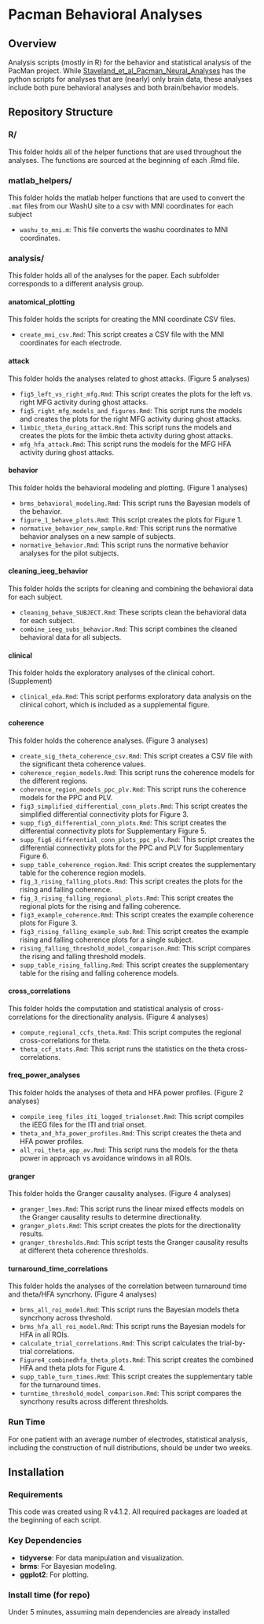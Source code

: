 # Pacman Behavioral Analyses

## Overview

Analysis scripts (mostly in R) for the behavior and statistical analysis of the PacMan project. While [Staveland_et_al_Pacman_Neural_Analyses](https://github.com/bstavel/Staveland_et_al_Pacman_Neural_Analyses) has the python scripts for analyses that are (nearly) only brain data, these analyses include both pure behavioral analyses and both brain/behavior models.

## Repository Structure

### R/
This folder holds all of the helper functions that are used throughout the analyses. The functions are sourced at the beginning of each .Rmd file. 

### matlab_helpers/
This folder holds the matlab helper functions that are used to convert the `.mat` files from our WashU site to a csv with MNI coordinates for each subject
- `washu_to_mni.m`: This file converts the washu coordinates to MNI coordinates.

### analysis/
This folder holds all of the analyses for the paper. Each subfolder corresponds to a different analysis group.

#### anatomical_plotting
This folder holds the scripts for creating the MNI coordinate CSV files.
- `create_mni_csv.Rmd`: This script creates a CSV file with the MNI coordinates for each electrode.

#### attack
This folder holds the analyses related to ghost attacks. (Figure 5 analyses)
- `fig5_left_vs_right_mfg.Rmd`: This script creates the plots for the left vs. right MFG activity during ghost attacks.
- `fig5_right_mfg_models_and_figures.Rmd`: This script runs the models and creates the plots for the right MFG activity during ghost attacks.
- `limbic_theta_during_attack.Rmd`: This script runs the models and creates the plots for the limbic theta activity during ghost attacks.
- `mfg_hfa_attack.Rmd`: This script runs the models for the MFG HFA activity during ghost attacks.

#### behavior
This folder holds the behavioral modeling and plotting. (Figure 1 analyses)
- `brms_behavioral_modeling.Rmd`: This script runs the Bayesian models of the behavior.
- `figure_1_behave_plots.Rmd`: This script creates the plots for Figure 1.
- `normative_behavior_new_sample.Rmd`: This script runs the normative behavior analyses on a new sample of subjects.
- `normative_behavior.Rmd`: This script runs the normative behavior analyses for the pilot subjects.

#### cleaning_ieeg_behavior
This folder holds the scripts for cleaning and combining the behavioral data for each subject.
- `cleaning_behave_SUBJECT.Rmd`: These scripts clean the behavioral data for each subject.
- `combine_ieeg_subs_behavior.Rmd`: This script combines the cleaned behavioral data for all subjects.

#### clinical
This folder holds the exploratory analyses of the clinical cohort. (Supplement)
- `clinical_eda.Rmd`: This script performs exploratory data analysis on the clinical cohort, which is included as a supplemental figure.

#### coherence
This folder holds the coherence analyses. (Figure 3 analyses)
- `create_sig_theta_coherence_csv.Rmd`: This script creates a CSV file with the significant theta coherence values.
- `coherence_region_models.Rmd`: This script runs the coherence models for the different regions.
- `coherence_region_models_ppc_plv.Rmd`: This script runs the coherence models for the PPC and PLV.
- `fig3_simplified_differential_conn_plots.Rmd`: This script creates the simplified differential connectivity plots for Figure 3.
- `supp_fig5_differential_conn_plots.Rmd`: This script creates the differential connectivity plots for Supplementary Figure 5.
- `supp_fig6_differential_conn_plots_ppc_plv.Rmd`: This script creates the differential connectivity plots for the PPC and PLV for Supplementary Figure 6.
- `supp_table_coherence_region.Rmd`: This script creates the supplementary table for the coherence region models.
- `fig_3_rising_falling_plots.Rmd`: This script creates the plots for the rising and falling coherence.
- `fig_3_rising_falling_regional_plots.Rmd`: This script creates the regional plots for the rising and falling coherence.
- `fig3_example_coherence.Rmd`: This script creates the example coherence plots for Figure 3.
- `fig3_rising_falling_example_sub.Rmd`: This script creates the example rising and falling coherence plots for a single subject.
- `rising_falling_threshold_model_comparison.Rmd`: This script compares the rising and falling threshold models.
- `supp_table_rising_falling.Rmd`: This script creates the supplementary table for the rising and falling coherence models.

#### cross_correlations
This folder holds the computation and statistical analysis of cross-correlations for the directionality analysis. (Figure 4 analyses)
- `compute_regional_ccfs_theta.Rmd`: This script computes the regional cross-correlations for theta.
- `theta_ccf_stats.Rmd`: This script runs the statistics on the theta cross-correlations.

#### freq_power_analyses
This folder holds the analyses of theta and HFA power profiles. (Figure 2 analyses)
- `compile_ieeg_files_iti_logged_trialonset.Rmd`: This script compiles the iEEG files for the ITI and trial onset.
- `theta_and_hfa_power_profiles.Rmd`: This script creates the theta and HFA power profiles.
- `all_roi_theta_app_av.Rmd`: This script runs the models for the theta power in approach vs avoidance windows in all ROIs. 

#### granger
This folder holds the Granger causality analyses. (Figure 4 analyses)
- `granger_lmes.Rmd`: This script runs the linear mixed effects models on the Granger causality results to determine directionality.
- `granger_plots.Rmd`: This script creates the plots for the directionality results.
- `granger_thresholds.Rmd`: This script tests the Granger causality results at different theta coherence thresholds.

#### turnaround_time_correlations
This folder holds the analyses of the correlation between turnaround time and theta/HFA syncrhony. (Figure 4 analyses)
- `brms_all_roi_model.Rmd`: This script runs the Bayesian models theta syncrhony across threshold.
- `brms_hfa_all_roi_model.Rmd`: This script runs the Bayesian models for HFA in all ROIs.
- `calculate_trial_correlations.Rmd`: This script calculates the trial-by-trial correlations.
- `Figure4_combinedhfa_theta_plots.Rmd`: This script creates the combined HFA and theta plots for Figure 4.
- `supp_table_turn_times.Rmd`: This script creates the supplementary table for the turnaround times.
- `turntime_threshold_model_comparison.Rmd`: This script compares the syncrhony results across different thresholds.

### Run Time
For one patient with an average number of electrodes, statistical analysis, including the construction of null distributions, should be under two weeks.

## Installation

### Requirements
This code was created using R v4.1.2. All required packages are loaded at the beginning of each script. 

### Key Dependencies
- **tidyverse**: For data manipulation and visualization.
- **brms**: For Bayesian modeling.
- **ggplot2**: For plotting.

### Install time (for repo)
Under 5 minutes, assuming main dependencies are already installed
